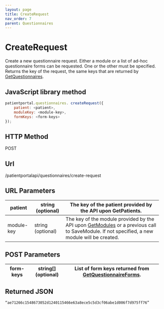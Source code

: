 ```yaml
---
layout: page
title: CreateRequest
nav_order: 7
parent: Questionnaires
---
```


# CreateRequest

Create a new questionnaire request. Either a module or a list of ad-hoc questionnaire forms can be requested. One or the other must be specified. Returns the key of the request, the same keys that are returned by [GetQuestionnaires](#_GetQuestionnaires).

## JavaScript library method

```javascript
patientportal.questionnaires. createRequest({
    patient: <patient>,
    moduleKey: <module-key>,
    formKeys: <form-keys>
});
```

## HTTP Method

POST

## ****Url****

/patientportalapi/questionnaires/create-request

## URL Parameters

| patient | string (optional) | The key of the patient provided by the API upon GetPatients. |
| --- | --- | --- |
| module-key | string (optional) | The key of the module provided by the API upon [GetModules](#_GetModules) or a previous call to SaveModule. If not specified, a new module will be created. |

## POST Parameters

| form-keys | string\[\] (optional) | List of form keys returned from [GetQuestionnaireForms](#_GetQuestionnaireForms). |
| --- | --- | --- |

## Returned JSON

```
“ae71266c1548673052d1240115466e63a8ece5c5d3cf06abe1d006f7d975ff76”
```
